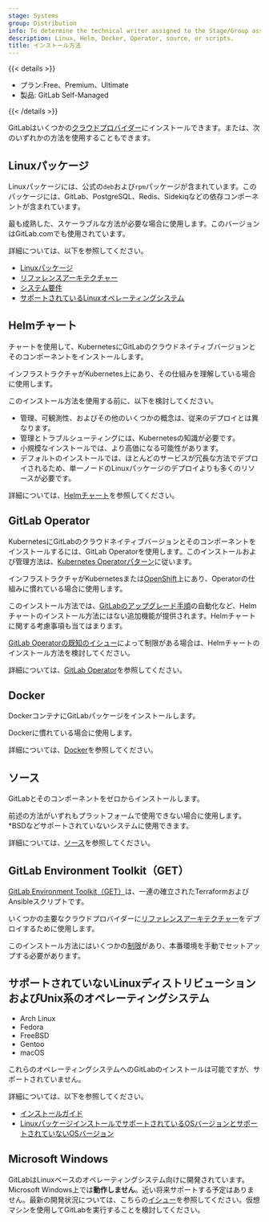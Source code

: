 ```yaml
---
stage: Systems
group: Distribution
info: To determine the technical writer assigned to the Stage/Group associated with this page, see https://handbook.gitlab.com/handbook/product/ux/technical-writing/#assignments
description: Linux, Helm, Docker, Operator, source, or scripts.
title: インストール方法
---
```


{{< details >}}

- プラン:Free、Premium、Ultimate
- 製品: GitLab Self-Managed

{{< /details >}}

GitLabはいくつかの[クラウドプロバイダー](cloud_providers.md)にインストールできます。または、次のいずれかの方法を使用することもできます。

## Linuxパッケージ

Linuxパッケージには、公式の`deb`および`rpm`パッケージが含まれています。このパッケージには、GitLab、PostgreSQL、Redis、Sidekiqなどの依存コンポーネントが含まれています。

最も成熟した、スケーラブルな方法が必要な場合に使用します。このバージョンはGitLab.comでも使用されています。

詳細については、以下を参照してください。

- [Linuxパッケージ](https://docs.gitlab.com/omnibus/installation/)
- [リファレンスアーキテクチャー](../administration/reference_architectures/_index.md)
- [システム要件](requirements.md)
- [サポートされているLinuxオペレーティングシステム](../administration/package_information/supported_os.md)

## Helmチャート

チャートを使用して、KubernetesにGitLabのクラウドネイティブバージョンとそのコンポーネントをインストールします。

インフラストラクチャがKubernetes上にあり、その仕組みを理解している場合に使用します。

このインストール方法を使用する前に、以下を検討してください。

- 管理、可観測性、およびその他のいくつかの概念は、従来のデプロイとは異なります。
- 管理とトラブルシューティングには、Kubernetesの知識が必要です。
- 小規模なインストールでは、より高価になる可能性があります。
- デフォルトのインストールでは、ほとんどのサービスが冗長な方法でデプロイされるため、単一ノードのLinuxパッケージのデプロイよりも多くのリソースが必要です。

詳細については、[Helmチャート](https://docs.gitlab.com/charts/)を参照してください。

## GitLab Operator

KubernetesにGitLabのクラウドネイティブバージョンとそのコンポーネントをインストールするには、GitLab Operatorを使用します。このインストールおよび管理方法は、[Kubernetes Operatorパターン](https://kubernetes.io/docs/concepts/extend-kubernetes/operator/)に従います。

インフラストラクチャがKubernetesまたは[OpenShift](openshift_and_gitlab/_index.md)上にあり、Operatorの仕組みに慣れている場合に使用します。

このインストール方法では、[GitLabのアップグレード手順](https://docs.gitlab.com/operator/gitlab_upgrades.html)の自動化など、Helmチャートのインストール方法にはない追加機能が提供されます。Helmチャートに関する考慮事項も当てはまります。

[GitLab Operatorの既知のイシュー](https://docs.gitlab.com/operator/#known-issues)によって制限がある場合は、Helmチャートのインストール方法を検討してください。

詳細については、[GitLab Operator](https://docs.gitlab.com/operator/)を参照してください。

## Docker

DockerコンテナにGitLabパッケージをインストールします。

Dockerに慣れている場合に使用します。

詳細については、[Docker](docker/_index.md)を参照してください。

## ソース

GitLabとそのコンポーネントをゼロからインストールします。

前述の方法がいずれもプラットフォームで使用できない場合に使用します。\*BSDなどサポートされていないシステムに使用できます。

詳細については、[ソース](installation.md)を参照してください。

## GitLab Environment Toolkit（GET）

[GitLab Environment Toolkit（GET）](https://gitlab.com/gitlab-org/gitlab-environment-toolkit#documentation)は、一連の確立されたTerraformおよびAnsibleスクリプトです。

いくつかの主要なクラウドプロバイダーに[リファレンスアーキテクチャー](../administration/reference_architectures/_index.md)をデプロイするために使用します。

このインストール方法にはいくつかの[制限](https://gitlab.com/gitlab-org/gitlab-environment-toolkit#missing-features-to-be-aware-of)があり、本番環境を手動でセットアップする必要があります。

## サポートされていないLinuxディストリビューションおよびUnix系のオペレーティングシステム

- Arch Linux
- Fedora
- FreeBSD
- Gentoo
- macOS

これらのオペレーティングシステムへのGitLabのインストールは可能ですが、サポートされていません。

詳細については、以下を参照してください。

- [インストールガイド](https://about.gitlab.com/install/)
- [LinuxパッケージインストールでサポートされているOSバージョンとサポートされていないOSバージョン](../administration/package_information/supported_os.md#os-versions-that-are-no-longer-supported)

## Microsoft Windows

GitLabはLinuxベースのオペレーティングシステム向けに開発されています。Microsoft Windows上では**動作しません**。近い将来サポートする予定はありません。最新の開発状況については、こちらの[イシュー](https://gitlab.com/gitlab-org/gitlab/-/issues/22337)を参照してください。仮想マシンを使用してGitLabを実行することを検討してください。
